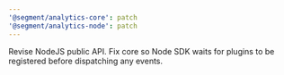 ```yaml
---
'@segment/analytics-core': patch
'@segment/analytics-node': patch
---
```


Revise NodeJS public API. Fix core so Node SDK waits for plugins to be registered before dispatching any events.
